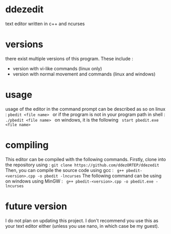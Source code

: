 # ddezedit
text editor written in c++ and ncurses
# versions
there exist multiple versions of this program. These include : 
- version with vi-like commands (linux only)
- version with normal movement and commands (linux and windows)
# usage
usage of the editor in the command prompt can be described as so on linux : 
``pbedit <file name> ``
or if the program is not in your program path in shell : 
``./pbedit <file name> ``
on windows, it is the following
`` start pbedit.exe <file name>``
# compiling
This editor can be compiled with the following commands. Firstly, clone into the repository using : 
``git clone https://github.com/ddezORTEP/ddezedit ``
Then, you can compile the source code using gcc : 
`` g++ pbedit-<version>.cpp -o pbedit -lncurses``
The following command can be using on windows using MinGW : 
`` g++ pbedit-<version>.cpp -o pbedit.exe -lncurses``
# future version
I do not plan on updating this project. I don't recommend you use this as your text editor either (unless you use nano, in which case be my guest).
